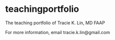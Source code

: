 # teachingportfolio
The teaching portfolio of Tracie K. Lin, MD FAAP

<p> For more information, email tracie.k.lin@gmail.com
